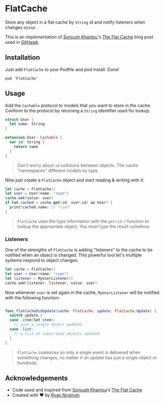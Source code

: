 # FlatCache

Store any object in a flat cache by `String` id and notify listeners when changes occur.

This is an implementation of [Soroush Khanlou](https://twitter.com/khanlou)'s [The Flat Cache](http://khanlou.com/2017/10/the-flat-cache/) blog post used in [GitHawk](http://githawk.com).

## Installation

Just add `FlatCache` to your Podfile and pod install. Done!

```
pod 'FlatCache'
```

## Usage

Add the `Cachable` protocol to models that you want to store in the cache. Conform to the protocol by returning a `String` identifier used for lookup.

```swift
struct User {
  let name: String
}

extension User: Cachable {
  var id: String {
    return name
  }
}
```

> Don't worry about `id` collisions between objects. The cache "namespaces" different models by type.

Now just create a `FlatCache` object and start reading & writing with it.

```swift
let cache = FlatCache()
let user = User(name: "ryan")
cache.set(value: user)
if let cached = cache.get(id: user.id) as User? {
  print(cached.name) // "ryan"
}
```

> `FlatCache` uses the type information with the `get(id:)` function to lookup the appropriate object. You must type the result somehow.

### Listeners

One of the strengths of `FlatCache` is adding "listeners" to the cache to be notified when an object is changed. This powerful tool let's multiple systems respond to object changes.

```swift
let cache = FlatCache()
let user = User(name: "ryan")
let listener = MyUserListener()
cache.add(listener: listener, value: user)
```

Now whenever `user` is set again in the cache, `MyUserListener` will be notified with the following function:

```swift

func flatCacheDidUpdate(cache: FlatCache, update: FlatCache.Update) {
  switch update {
  case .item(let item):
    // just a single object updated
  case .list:
    // a list of subscribed objects updated
  }
}
```

> `FlatCache` coalesces so only a single event is delivered when something changes, no matter if an update has just a single object or hundreds.

## Acknowledgements

- Code used and inspired from [Soroush Khanlou](https://twitter.com/khanlou)'s [The Flat Cache](http://khanlou.com/2017/10/the-flat-cache/)
- Created with ❤️ by [Ryan Nystrom](https://twitter.com/_ryannystrom)
